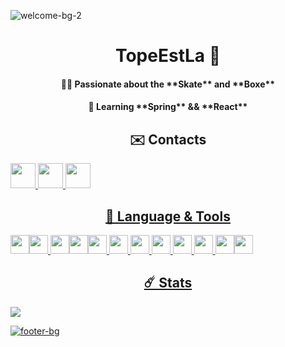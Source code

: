 ![welcome-bg-2](https://user-images.githubusercontent.com/50290580/124369381-11ed1800-dc74-11eb-90a9-2ff2073c3b97.jpg)

<h1 align="center">TopeEstLa 📡</h1>

<h4 align="center">🏄🏼 Passionate about the **Skate** and **Boxe**</h4>
<h4 align="center">🌱 Learning **Spring** && **React**</h4>

<h2 align="center">✉️ Contacts</h2>
<p align="center">

<a href="https://twitter.com/TopeEstPasLa"><img height="40" src="https://img.shields.io/badge/Twitter-1DA1F2?style=for-the-badge&logo=twitter&logoColor=white">
<a href="mailto:contact.tope95@gmail.com"><img height="40" src="https://img.shields.io/badge/Gmail-D14836?style=for-the-badge&logo=gmail&logoColor=white">
<img height="40" src="https://discord.c99.nl/widget/theme-3/424290757445419009.png">

<h2 align="center">🧵 Language & Tools</h2>
<p align="center"> 

<img height="30" src="https://img.shields.io/badge/Java-ED8B00?style=for-the-badge&logo=java&logoColor=white"><img height="30" src="https://img.shields.io/badge/JavaScript-F7DF1E?style=for-the-badge&logo=javascript&logoColor=black"> <img height="30" src="https://img.shields.io/badge/IntelliJIDEA-000000.svg?style=for-the-badge&logo=intellij-idea&logoColor=white"><img height="30" src="https://img.shields.io/badge/WebStorm-000000?style=for-the-badge&logo=WebStorm&logoColor=white"><img height="30" src="https://img.shields.io/badge/PyCharm-000000.svg?&style=for-the-badge&logo=PyCharm&logoColor=white"> <img height="30" src="https://img.shields.io/badge/MySQL-00000F?style=for-the-badge&logo=mysql&logoColor=white">
<img height="30" src="https://img.shields.io/badge/MariaDB-003545?style=for-the-badge&logo=mariadb&logoColor=white">
<img height="30" src="https://img.shields.io/badge/PostgreSQL-316192?style=for-the-badge&logo=postgresql&logoColor=white"> 
<img height="30" src="https://img.shields.io/badge/redis-%23DD0031.svg?&style=for-the-badge&logo=redis&logoColor=white">
<img height="30" src="https://img.shields.io/badge/rabbitmq-%23FF6600.svg?&style=for-the-badge&logo=rabbitmq&logoColor=white"> 
<img height="30" src="https://img.shields.io/badge/Arduino-00979D?style=for-the-badge&logo=Arduino&logoColor=white"><img height="30" src="https://img.shields.io/badge/Raspberry%20Pi-A22846?style=for-the-badge&logo=Raspberry%20Pi&logoColor=white">

<h2 align="center">☄️ Stats</h2>
<img align="center" src="https://github-readme-stats.vercel.app/api/wakatime?username=TopeEstLa&theme=blue-green">

![footer-bg](https://user-images.githubusercontent.com/50290580/124369382-144f7200-dc74-11eb-807a-f10a7a502dd9.jpg)
